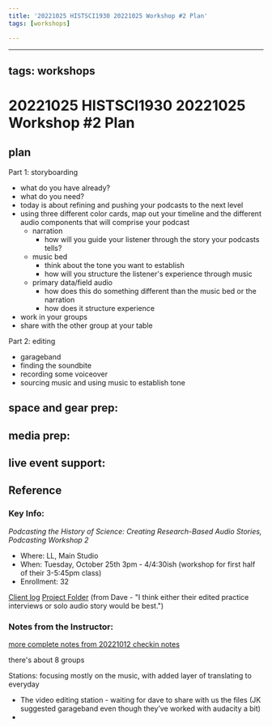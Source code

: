 ```yaml
---
title: '20221025 HISTSCI1930 20221025 Workshop #2 Plan'
tags: [workshops]

---
```


---
tags: workshops
---

# 20221025 HISTSCI1930 20221025 Workshop #2 Plan

## plan 

Part 1: storyboarding
* what do you have already?
* what do you need?
* today is about refining and pushing your podcasts to the next level
* using three different color cards, map out your timeline and the different audio components that will comprise your podcast
    * narration
        * how will you guide your listener through the story your podcasts tells?
    * music bed
        * think about the tone you want to establish
        * how will you structure the listener's experience through music
    * primary data/field audio
        * how does this do something different than the music bed or the narration
        * how does it structure experience
* work in your groups
* share with the other group at your table

Part 2: editing
* garageband
* finding the soundbite
* recording some voiceover
* sourcing music and using music to establish tone

## space and gear prep:
## media prep:
## live event support:
## Reference
### Key Info: 

*Podcasting the History of Science: Creating Research-Based Audio Stories, Podcasting Workshop 2*
* Where: LL, Main Studio
* When: Tuesday, October 25th 3pm - 4/4:30ish (workshop for first half of their 3-5:45pm class)
* Enrollment: 32

[Client log](https://docs.google.com/document/d/1Yuf3a0fl4VHD8-6HG0CM5ehu_MCAFVLrHo8wd8EnJPI/edit#heading=h.nb2axkopv4ur)
[Project Folder](https://drive.google.com/drive/folders/15xvPFo4mM106cl2hOFIl4fILeUMEStpa) (from Dave - "I think either their edited practice interviews or solo audio story would be best.")

### Notes from the Instructor:
[more complete notes from 20221012 checkin notes](https://docs.google.com/document/d/1DeFFr5QLASoO4ifhZByqTOd1zN5H-uPZCM5utyiV9iI/edit#)

there's about 8 groups

Stations: focusing mostly on the music, with added layer of translating to everyday
* The video editing station - waiting for dave to share with us the files (JK suggested garageband even though they’ve worked with audacity a bit)
* 